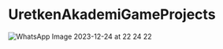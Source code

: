 # UretkenAkademiGameProjects

![WhatsApp Image 2023-12-24 at 22 24 22](https://github.com/selinnoz/UretkenAkademiGameProjects/assets/73435487/b3c791e9-9bde-41f3-971b-1b4d3e6d6972)
